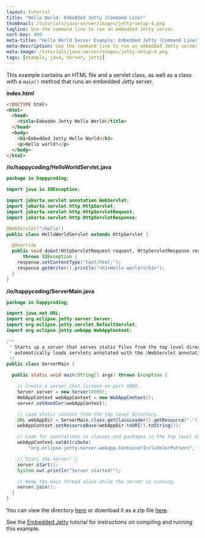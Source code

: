 ```yaml
---
layout: tutorial
title: "Hello World: Embedded Jetty (Command Line)"
thumbnail: /tutorials/java-server/images/jetty-setup-4.png
tagline: Use the command line to run an embedded Jetty server.
sort-key: 400
meta-title: "Hello World Server Example: Embedded Jetty (Command Line)"
meta-description: Use the command line to run an embedded Jetty server.
meta-image: /tutorials/java-server/images/jetty-setup-4.png
tags: [example, java, server, jetty]
---
```


This example contains an HTML file and a servlet class, as well as a class with a `main()` method that runs an embedded Jetty server.

**index.html**

```html
<!DOCTYPE html>
<html>
  <head>
    <title>Embedde Jetty Hello World</title>
  </head>
  <body>
    <h1>Embedded Jetty Hello World</h1>
    <p>Hello world!</p>
  </body>
</html>
```

**/io/happycoding/HelloWorldServlet.java**

```java
package io.happycoding;

import java.io.IOException;

import jakarta.servlet.annotation.WebServlet;
import jakarta.servlet.http.HttpServlet;
import jakarta.servlet.http.HttpServletRequest;
import jakarta.servlet.http.HttpServletResponse;

@WebServlet("/hello")
public class HelloWorldServlet extends HttpServlet {

  @Override
  public void doGet(HttpServletRequest request, HttpServletResponse response)
      throws IOException {
    response.setContentType("text/html;");
    response.getWriter().println("<h1>Hello world!</h1>");
  }
}
```

**/io/happycoding/ServerMain.java**

```java
package io.happycoding;

import java.net.URL;
import org.eclipse.jetty.server.Server;
import org.eclipse.jetty.servlet.DefaultServlet;
import org.eclipse.jetty.webapp.WebAppContext;

/**
 * Starts up a server that serves static files from the top-level directory and
 * automatically loads servlets annotated with the @WebServlet annotation.
 */
public class ServerMain {

  public static void main(String[] args) throws Exception {

    // Create a server that listens on port 8080.
    Server server = new Server(8080);
    WebAppContext webAppContext = new WebAppContext();
    server.setHandler(webAppContext);

    // Load static content from the top level directory.
    URL webAppDir = ServerMain.class.getClassLoader().getResource(".");
    webAppContext.setResourceBase(webAppDir.toURI().toString());

    // Look for annotations in classes and packages in the top level directory.
    webAppContext.setAttribute(
        "org.eclipse.jetty.server.webapp.ContainerIncludeJarPattern", ".*/");

    // Start the server! 🚀
    server.start();
    System.out.println("Server started!");

    // Keep the main thread alive while the server is running.
    server.join();
  }
}
```

You can view the directory [here](https://github.com/KevinWorkman/HappyCoding/tree/gh-pages/examples/java-server/java-server-example-projects/hello-world-embedded-jetty-command-line) or download it as a zip file [here](https://downgit.github.io/#/home?url=https://github.com/KevinWorkman/HappyCoding/tree/gh-pages/examples/java-server/java-server-example-projects/hello-world-embedded-jetty-command-line).

See the [Embedded Jetty](/tutorials/java-server/embedded-jetty) tutorial for instructions on compiling and running this example.
